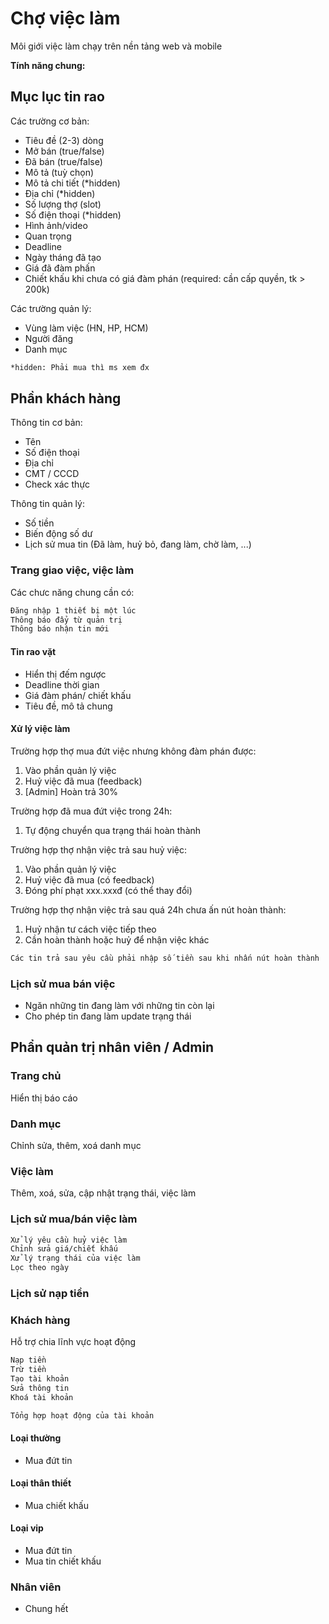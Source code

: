 # Chợ việc làm

Môi giới việc làm chạy trên nền tảng web và mobile

**Tính năng chung:**

## Mục lục tin rao

Các trường cơ bản:

- Tiêu đề (2-3) dòng
- Mở bán (true/false)
- Đã bán (true/false)
- Mô tả (tuỳ chọn)
- Mô tả chi tiết (*hidden)
- Địa chỉ (*hidden)
- Số lượng thợ (slot)
- Số điện thoại (*hidden)
- Hình ảnh/video
- Quan trọng
- Deadline
- Ngày tháng đã tạo
- Giá đã đàm phấn
- Chiết khấu khi chưa có giá đàm phán (required: cần cấp quyền, tk > 200k)

Các trường quản lý:

- Vùng làm việc (HN, HP, HCM)
- Người đăng
- Danh mục

```txt
*hidden: Phải mua thì ms xem đx
```

## Phần khách hàng

Thông tin cơ bản:

- Tên
- Số điện thoại
- Địa chỉ
- CMT / CCCD
- Check xác thực

Thông tin quản lý:

- Số tiền
- Biến động số dư
- Lịch sử mua tin (Đã làm, huỷ bỏ, đang làm, chờ làm, ...)

### Trang giao việc, việc làm

Các chưc năng chung cần có:

```txt
Đăng nhập 1 thiết bị một lúc
Thông báo đẩy từ quản trị
Thông báo nhận tin mới
```

#### Tin rao vặt

- Hiển thị đếm ngược
- Deadline thời gian
- Giá đàm phán/ chiết khấu
- Tiêu đề, mô tả chung

#### Xử lý việc làm

Trường hợp thợ mua đứt việc nhưng không đàm phán được:

1. Vào phần quản lý việc
2. Huỷ việc đã mua (feedback)
3. [Admin] Hoàn trả 30%

Trường hợp đã mua đứt việc trong 24h:

1. Tự động chuyển qua trạng thái hoàn thành

Trường hợp thợ nhận việc trả sau huỷ việc:

1. Vào phần quản lý việc
2. Huỷ việc đã mua (có feedback)
3. Đóng phí phạt xxx.xxxđ (có thể thay đổi)

Trường hợp thợ nhận việc trả sau quá 24h chưa ấn nút hoàn thành:

1. Huỷ nhận tư cách việc tiếp theo
2. Cần hoàn thành hoặc huỷ để nhận việc khác

```txt
Các tin trả sau yêu cầu phải nhập số tiền sau khi nhấn nút hoàn thành
```

### Lịch sử mua bán việc

- Ngăn những tin đang làm với những tin còn lại
- Cho phép tin đang làm update trạng thái

## Phẩn quản trị nhân viên / Admin

### Trang chủ

Hiển thị báo cáo

### Danh mục

Chỉnh sửa, thêm, xoá danh mục

### Việc làm

Thêm, xoá, sửa, cập nhật trạng thái, việc làm

### Lịch sử mua/bán việc làm

```txt
Xử lý yêu cầu huỷ việc làm
Chỉnh sửa giá/chiết khấu
Xử lý trạng thái của việc làm
Lọc theo ngày
```

### Lịch sử nạp tiền

### Khách hàng

Hỗ trợ chia lĩnh vực hoạt động

```txt
Nạp tiền
Trừ tiền
Tạo tài khoản
Sửa thông tin
Khoá tài khoản

Tổng hợp hoạt động của tài khoản
```

#### Loại thường

- Mua đứt tin

#### Loại thân thiết

- Mua chiết khấu

#### Loại vip

- Mua đứt tin
- Mua tin chiết khấu

### Nhân viên

- Chung hết
